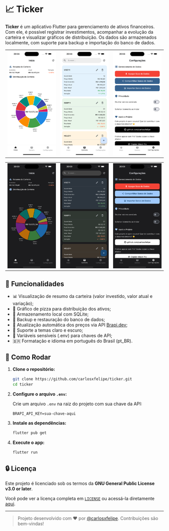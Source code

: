 # 📈 Ticker

**Ticker** é um aplicativo Flutter para gerenciamento de ativos financeiros. Com ele, é possível registrar investimentos, acompanhar a evolução da carteira e visualizar gráficos de distribuição. Os dados são armazenados localmente, com suporte para backup e importação do banco de dados.

<p align="center">
  <table>
    <tr>
      <td><img src="./screenshots/Simulator Screenshot - iPhone 16 Plus - 2025-07-24 at 20.08.45.png" alt="Tela 1" width="300"/></td>
      <td><img src="./screenshots/Simulator Screenshot - iPhone 16 Plus - 2025-07-24 at 20.08.48.png" alt="Tela 2" width="300"/></td>
      <td><img src="./screenshots/Simulator Screenshot - iPhone 16 Plus - 2025-07-24 at 20.08.52.png" alt="Tela 3" width="300"/></td>
    </tr>
  </table>
</p>

<p align="center">
  <table>
    <tr>
      <td><img src="./screenshots/Simulator Screenshot - iPhone 16 Plus - 2025-07-24 at 20.09.01.png" alt="Tela 1" width="300"/></td>
      <td><img src="./screenshots/Simulator Screenshot - iPhone 16 Plus - 2025-07-24 at 20.09.04.png" alt="Tela 2" width="300"/></td>
      <td><img src="./screenshots/Simulator Screenshot - iPhone 16 Plus - 2025-07-24 at 20.09.07.png" alt="Tela 3" width="300"/></td>
    </tr>
  </table>
</p>

## 🚀 Funcionalidades

- 📊 Visualização de resumo da carteira (valor investido, valor atual e variação);
- 🧩 Gráfico de pizza para distribuição dos ativos;
- 💾 Armazenamento local com SQLite;
- 📂 Backup e restauração do banco de dados;
- 🔄 Atualização automática dos preços via API [Brapi.dev](https://brapi.dev);
- 🌙 Suporte a temas claro e escuro;
- 🔐 Variáveis sensíveis (.env) para chaves de API;
- 🇧🇷 Formatação e idioma em português do Brasil (pt_BR).

## 🧪 Como Rodar

1. **Clone o repositório:**

   ```bash
   git clone https://github.com/carlosxfelipe/ticker.git
   cd ticker
   ```

2. **Configure o arquivo `.env`:**

   Crie um arquivo `.env` na raiz do projeto com sua chave da API:

   ```
   BRAPI_API_KEY=sua-chave-aqui
   ```

3. **Instale as dependências:**

   ```bash
   flutter pub get
   ```

4. **Execute o app:**

   ```bash
   flutter run
   ```

## 🔒 Licença

Este projeto é licenciado sob os termos da **GNU General Public License v3.0 or later**.

Você pode ver a licença completa em [`LICENSE`](./LICENSE) ou acessá-la diretamente [aqui](https://www.gnu.org/licenses/gpl-3.0.txt).

---

> Projeto desenvolvido com ❤️ por [@carlosxfelipe](https://github.com/carlosxfelipe). Contribuições são bem-vindas!
